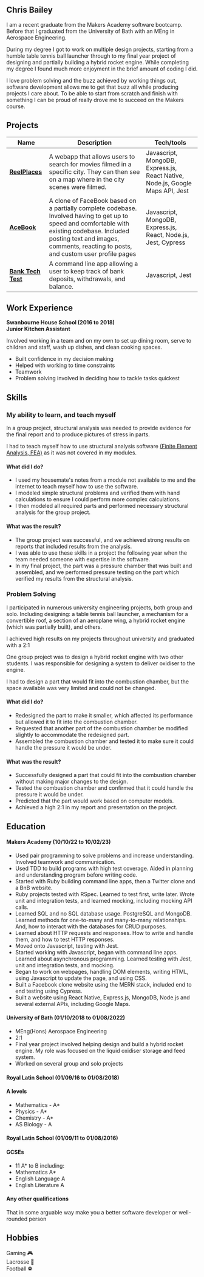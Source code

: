 ## Chris Bailey

I am a recent graduate from the Makers Academy software bootcamp. Before that I graduated from the University of Bath with an MEng in Aerospace Engineering. 

During my degree I got to work on multiple design projects, starting from a humble table tennis ball launcher through to my final year project of designing and partially building a hybrid rocket engine. While completing my degree I found much more enjoyment in the brief amount of coding I did. 

I love problem solving and the buzz achieved by working things out, software development allows me to get that buzz all while producing projects I care about. To be able to start from scratch and finish with something I can be proud of really drove me to succeed on the Makers course.

## Projects

| Name                         | Description       | Tech/tools        |
| ---------------------------- | ----------------- | ----------------- |
| [**ReelPlaces**](https://github.com/cbai123/ReelPlaces)                   | A webapp that allows users to search for movies filmed in a specific city. They can then see on a map where in the city scenes were filmed. | Javascript, MongoDB, Express.js, React Native, Node.js, Google Maps API, Jest |
| [**AceBook**](https://github.com/cbai123/acebook-mern-priceless)                      |  A clone of FaceBook based on a partially complete codebase. Involved having to get up to speed and comfortable with existing codebase. Included posting text and images, comments, reacting to posts, and custom user profile pages | Javascript, MongoDB, Express.js, React, Node.js, Jest, Cypress              |
| [**Bank Tech Test**](https://github.com/cbai123/bank_tech_test)               | A command line app allowing a user to keep track of bank deposits, withdrawals, and balance. | Javascript, Jest |

## Work Experience

**Swanbourne House School (2016 to 2018)  
Junior Kitchen Assistant**

Involved working in a team and on my own to set up dining room, serve to children and staff, wash up dishes, and clean cooking spaces.
- Built confidence in my decision making
- Helped with working to time constraints
- Teamwork
- Problem solving involved in deciding how to tackle tasks quickest

## Skills

### My ability to learn, and teach myself

In a group project, structural analysis was needed to provide evidence for the final report and to produce pictures of stress in parts.

I had to teach myself how to use structural analysis software [(Finite Element Analysis, FEA)](https://www.autodesk.co.uk/solutions/finite-element-analysis) as it was not covered in my modules.
 
#### What did I do?
- I used my housemate's notes from a module not available to me and the internet to teach myself how to use the software.
- I modeled simple structural problems and verified them with hand calculations to ensure I could perform more complex calculations.
- I then modeled all required parts and performed necessary structural analysis for the group project.

#### What was the result?
- The group project was successful, and we achieved strong results on reports that included results from the analysis.
- I was able to use these skills in a project the following year when the team needed someone with expertise in the software.
- In my final project, the part was a pressure chamber that was built and assembled, and we performed pressure testing on the part which verified my results from the structural analysis.

### Problem Solving

I participated in numerous university engineering projects, both group and solo. Including designing: a table tennis ball launcher, a mechanism for a convertible roof, a section of an aeroplane wing, a hybrid rocket engine (which was partially built), and others.

I achieved high results on my projects throughout university and graduated with a 2:1

One group project was to design a hybrid rocket engine with two other students.
I was responsible for designing a system to deliver oxidiser to the engine.

I had to design a part that would fit into the combustion chamber, but the space available was very limited and could not be changed.

#### What did I do?
- Redesigned the part to make it smaller, which affected its performance but allowed it to fit into the combustion chamber.
- Requested that another part of the combustion chamber be modified slightly to accommodate the redesigned part.
- Assembled the combustion chamber and tested it to make sure it could handle the pressure it would be under.

#### What was the result?
- Successfully designed a part that could fit into the combustion chamber without making major changes to the design.
- Tested the combustion chamber and confirmed that it could handle the pressure it would be under.
- Predicted that the part would work based on computer models.
- Achieved a high 2:1 in my report and presentation on the project.

## Education

#### Makers Academy (10/10/22 to 10/02/23)

- Used pair programming to solve problems and increase understanding. Involved teamwork and communication.
- Used TDD to build programs with high test coverage. Aided in planning and understanding program before writing code.
- Started with Ruby building command line apps, then a Twitter clone and a BnB website.
- Ruby projects tested with RSpec. Learned to test first, write later. Wrote unit and integration tests, and learned mocking, including mocking API calls.
- Learned SQL and no SQL database usage. PostgreSQL and MongoDB. Learned methods for one-to-many and many-to-many relationships. And, how to interact with the databases for CRUD purposes.
- Learned about HTTP requests and responses. How to write and handle them, and how to test HTTP responses.
- Moved onto Javascript, testing with Jest.
- Started working with Javascript, began with command line apps. Learned about asynchronous programming. Learned testing with Jest, unit and integration tests, and mocking.
- Began to work on webpages, handling DOM elements, writing HTML, using Javascript to update the page, and using CSS.
- Built a Facebook clone website using the MERN stack, included end to end testing using Cypress.
- Built a website using React Native, Express.js, MongoDB, Node.js and several external APIs, including Google Maps.

#### University of Bath (01/10/2018 to 01/08/2022)

- MEng(Hons) Aerospace Engineering
- 2:1
- Final year project involved helping design and build a hybrid rocket engine. My role was focused on the liquid oxidiser storage and feed system.
- Worked on several group and solo projects

#### Royal Latin School (01/09/16 to 01/08/2018)

#### A levels
- Mathematics - A*
- Physics - A*
- Chemistry - A*
- AS Biology - A

#### Royal Latin School (01/09/11 to 01/08/2016)

#### GCSEs
- 11 A* to B including:
- Mathematics A*
- English Language A
- English Literature A

#### Any other qualifications

That in some arguable way make you a better software developer or well-rounded person

## Hobbies

Gaming 🎮  
Lacrosse 🥍  
Football ⚽️
